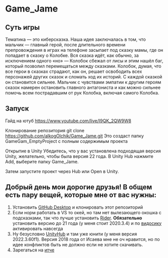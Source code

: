 # Game_Jame

## Суть игры

Тематика — это киберсказка. Наша идея заключалась в том, что мальчик — главный герой, после длительного времени препровождения в играх на телефоне засыпает под сказку мамы, где он попадает в сказку о Колобке. Вся сказка идёт, как обычно, за исключением одного «но» — Колобок сбежал от лисы и этим нашёл баг, который позволил перемещаться между сказками. Колобок, думая, что все герои в сказках страдают, как он, решает освободить всех персонажей других сказок и сломать ход их историй. С каждой сказкой он становится сильнее. Мальчик с чувствами эмпатии к другим героям сказок намерен остановить главного антагониста и как можно сильнее помочь всем пострадавшим от рук Колобка, включая самого Колобка.

##  Запуск
Гайд на ютуб https://www.youtube.com/live/I9QK_2QW9W8

Клонирование репозитория
git clone https://github.com/alkogOlchik/Game_Jame.git
Это создаст папку GameGam_EmptyProject с полным содержимым проекта

Открытие в Unity Убедитесь, что у вас установлена подходящая версия Unity, желательно, чтобы была версия 22 года.
В Unity Hub нажмите Add, выберите папку Game_Jame.

Затем запустите проект через Hub или Open в Unity.

## Добрый день мои дорогие друзья! В общем есть пару вещей, которые мне от вас нужны:
1. Установить [GitHub Desktop](https://desktop.github.com/download/) и клонировать этот репозиторий
2. Если норм работать в VS то окей, но там нет вылезающего окошка с подсказками, так что лучше установить [Rider](https://www.jetbrains.com/ru-ru/rider/download/other.html). **Обязательно** установить версию до 21 года (у меня стоит 2020.3.4) и по [видосику](https://www.youtube.com/watch?v=HH3mgck--eA&ab_channel=Blek_pek) активировать навсегда
3. Ну безусловно [UnityHub](https://unity.com/download) и там уже юнити (у меня версия 2022.3.60f1). Версия 2018 года от Исаева мне не оч нравится, но по идее конфликтов быть не должно если не хотите скачивать.
4. Зарегаться на [итче](https://itch.io/)
